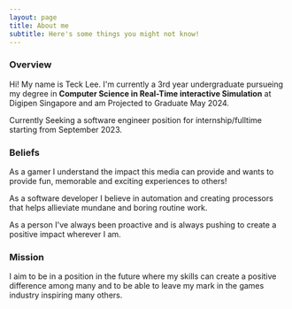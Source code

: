 ```yaml
---
layout: page
title: About me
subtitle: Here's some things you might not know!
---
```

### Overview
Hi! My name is Teck Lee. I'm currently a 3rd year undergraduate pursueing my degree in **Computer Science in Real-Time interactive Simulation** at Digipen Singapore and am Projected to Graduate May 2024.  

Currently Seeking a software engineer position for internship/fulltime starting from September 2023.

### Beliefs
As a gamer I understand the impact this media can provide and wants to provide fun, memorable and exciting experiences to others!

As a software developer I believe in automation and creating processors that helps allieviate mundane and boring routine work.  

As a person I've always been proactive and is always pushing to create a positive impact wherever I am.  

### Mission
I aim to be in a position in the future where my skills can create a positive difference among many and to be able to leave my mark in the games industry inspiring many others.
